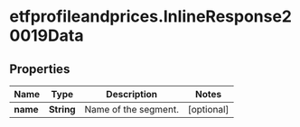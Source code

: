 # etfprofileandprices.InlineResponse20019Data

## Properties

Name | Type | Description | Notes
------------ | ------------- | ------------- | -------------
**name** | **String** | Name of the segment. | [optional] 


